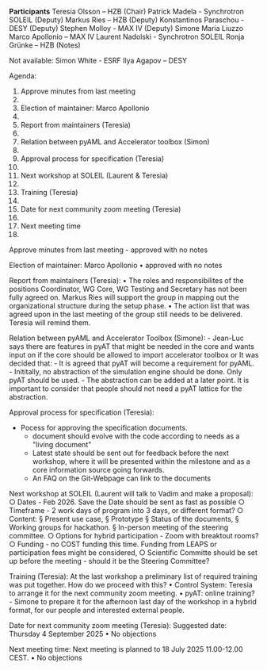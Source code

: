 **Participants**
Teresia Olsson – HZB (Chair)
Patrick Madela - Synchrotron SOLEIL (Deputy) 
Markus Ries – HZB (Deputy)
Konstantinos Paraschou - DESY (Deputy)
Stephen Molloy - MAX IV (Deputy) 
Simone Maria Liuzzo
Marco Apollonio – MAX IV 
Laurent Nadolski - Synchrotron SOLEIL
Ronja Grünke – HZB (Notes)

Not available:
Simon White - ESRF
Ilya Agapov – DESY


Agenda:
<ol>
	<li>Approve minutes from last meeting<li>
	<li>Election of maintainer: Marco Apollonio<li>
	<li>Report from maintainers (Teresia)<li>
	<li>Relation between pyAML and Accelerator toolbox (Simon)<li>
	<li> Approval process for specification (Teresia)<li>
	<li>Next workshop at SOLEIL (Laurent & Teresia)<li>
	<li> Training (Teresia)<li>
	<li>Date for next community zoom meeting (Teresia)<li>
	<li>Next meeting time<li>
</ol> 




Approve minutes from last meeting
	-  approved with no notes 

Election of maintainer: Marco Apollonio
	• approved with no notes 
	
Report from maintainers (Teresia):
	• The roles and responsibilites of the positions Coordinator, WG Core, WG Testing and Secretary has not been fully agreed on. Markus Ries will support the group in mapping out the organizational structure during the setup phase. 
	• The action list that was agreed upon in the last meeting of the group still needs to be delivered. Teresia will remind them. 
	

Relation between pyAML and Accelerator Toolbox (Simone):
	- Jean-Luc says there are features in pyAT that might be needed in the core and wants input on if the core should be allowed to import accelerator toolbox or 
It was decided that:
	- It is agreed that pyAT will become a requirement for pyAML.
	- Inititally, no abstraction of the simulation engine should be done. Only pyAT should be used. 
	- The abstraction can be added at a later point. It is important to consider that people should not need a pyAT lattice for the abstraction. 
	
	
Approval process for specification (Teresia):
- Pocess for approving the specification documents. 
	- document should evolve with the code according to needs as a "living document"
	- Latest state should be sent out for feedback before the next workshop, where it will be presented within the milestone and as a core information source going forwards. 
	- An FAQ on the Git-Webpage can link to the documents
		
	
Next workshop at SOLEIL (Laurent will talk to Vadim and make a proposal):
		○ Dates - Feb 2026. Save the Date should be sent as fast as possible
		○ Timeframe - 2 work days of program into 3 days, or different format? 
		○ Content:
			§ Present use case, 
			§ Prototype
			§ Status of the documents, 
			§ Working groups for hackathon. 
			§ In-person meeting of the steering committee. 
		○ Options for hybrid participation - Zoom with breaktout rooms? 
		○ Funding - no COST funding this time. Funding from LEAPS or participation fees might be considered,
		○ Scientific Committe should be set up before the meeting - should it be the Steering Committee? 
		
		
Training (Teresia):
At the last workshop a preliminary list of required training was put together. How do we proceed with this?
	• Control System: Teresia to arrange it for the next community zoom meeting. 
	• pyAT: online training? - Simone to prepare it for the afternoon last day of the workshop in a hybrid format, for our people and interested external people.
	
	
Date for next community zoom meeting (Teresia):
Suggested date: Thursday 4 September 2025
	• No objections
	
Next meeting time:
Next meeting is planned to 18 July 2025 11.00-12.00 CEST.
	• No objections 

